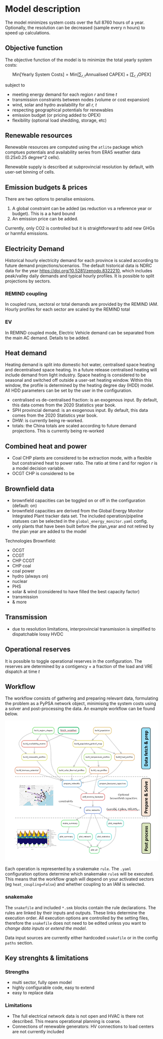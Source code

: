 # Model description

The model minimizes system costs over the full 8760 hours of a year. Optionally, the resolution can be decreased (sample every n hours) to speed up calculations.

## Objective function

The objective function of the model is to minimize the total yearly system costs:

$$
\text{Min} \left[ \text{Yearly System Costs} \right ] =\text{Min} \left[ \sum_{r,t} \text{Annualised CAPEX} \right ] + \left[ \sum_{r,t} \text{OPEX} \right ]
$$

subject to
- meeting energy demand for each region *r* and time *t*
- transmission constraints between nodes (volume or cost expansion)
- wind, solar and hydro availability for all *r, t*
- respecting geographical potentials for renewables
- emission budget (or pricing added to OPEX)
- flexibility (optional load shedding, storage, etc)


## Renewable resources
Renewable resources are computed using the `atlite` package which comptues potentials and availability series from ERA5 weather data (0.25x0.25 degree^2 cells). 

Renewable supply is described at subprovincial resolution by default, with user-set binning of cells.

## Emission budgets & prices

There are two options to penalise emissions. 

1. A global constraint can be added (as reduction vs a reference year or budget). This is a a hard bound
2. An emission price can be added.

Currently, only CO2 is controlled but it is straightforward to add new GHGs or harmful emissions.

## Electricity Demand
Historical hourly electricity demand for each province is scaled according to future demand projections/scenarios. The default historical data is NDRC data for the year https://doi.org/10.5281/zenodo.8322210, which includes peak/valley daily demands and typical hourly profiles. It is possible to split projections by sectors.

### REMIND coupling
In coupled runs, sectoral or total demands are provided by the REMIND IAM. Hourly profiles for each sector are scaled by the REMIND total

### EV
In REMIND coupled mode, Electric Vehicle demand can be separated from the main AC demand. Details to be added.

## Heat demand

Heating demand is split into domestic hot water, centralised space heating and decentralised space heating. In a future release centralised heating will include demand from light industry. Space heating is considered to be seasonal and switched off outside a user-set heating window. Within this window, the profile is determined by the heating degree day (HDD) model. All HDD parameters can be set by the user in the configuration.

- centralised vs de-centralised fraction: is an exogenous input. By default, this data comes from the 2020 Statistics year book.
- SPH provincial demand: is an exogenous input. By default, this data comes from the 2020 Statistics year book.
- DHW: is currently being re-worked. 
- totals: the China totals are scaled according to future demand projections. This is currently being re-worked


## Combined heat and power
- Coal CHP plants are considered to be extraction mode, with a flexible but constrained heat to power ratio. The ratio at time $t$ and for region $r$ is a model decision variable.
- OCGT CHP is considered to be 

## Brownfield data
- brownfield capacities can be toggled on or off in the configuration (default: on)
- brownfield capacities are derived from the Global Energy Monitor Integrated Plant tracker data set. The included operation/pipeline statuses can be selected in the `global_energy_monitor.yaml` config. 
- only plants that have been built before the plan_year and not retired by the plan year are added to the model

Technologies Brownfield:
- OCGT
- CCGT
- CHP CCGT
- CHP coal
- coal power
- hydro (always on)
- nuclear
- PHS
- solar & wind (considered to have filled the best capacity factor)
- transmission
- & more

## Transmission
- due to resolution limitations, interprovincial transmission is simplified to dispatchable lossy HVDC

## Operational reserves
It is possible to toggle operational reserves in the configuration. The reserves are determined by a contigency + a fraction of the load and VRE dispatch at time $t$ 

## Workflow
The workflow consists of gathering and preparing relevant data, formulating the problem as a PyPSA network object, minimising the system costs using a solver and post-processing the data. An example workflow can be found below.

![PyPSA-China Workflow](./assets/img/pypsa-china-workflow.png)

Each operation is represented by a snakemake `rule`. The `.yaml` configuration options determine which snakemake `rule`s will be executed. This means that the workflow graph will depend on your activated sectors (eg `heat_coupling=False`) and whether coupling to an IAM is selected.

### snakemake

The `snakefile` and included `*.smk` blocks contain the rule declarations. The rules are linked by their inputs and outputs. These links determine the execution order.  All execution options are controlled by the setting files, therefore the `snakefile` does not need to be edited unless you want to *change data inputs* or *extend the model*. 

Data input sources are currently either hardcoded `snakefile` or in the config `paths` section. 

## Key strenghts & limitations

### Strengths
- multi sector, fully open model
- highly configurable code, easy to extend
- easy to replace data

### Limitations
- The full electrical network data is not open and HVAC is there not described. This means operational planning is coarse.
- Connections of renewable generators: HV connections to load centers are not currently included

